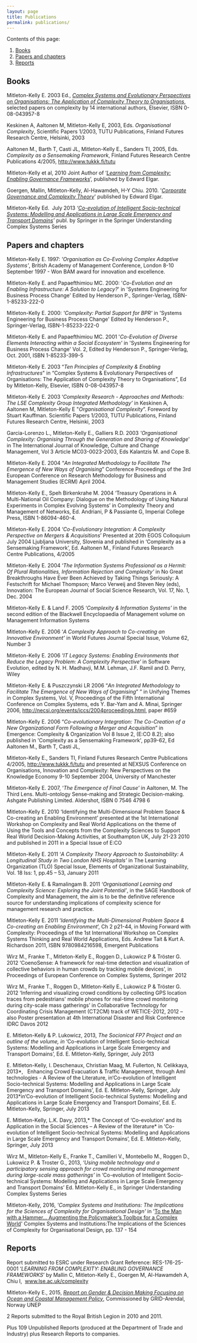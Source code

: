 ```yaml
---
layout: page
title: Publications
permalink: publications/
---
```


Contents of this page:

1.  [Books](#books)
2.  [Papers and chapters](#papers-and-chapters)
3.  [Reports](#reports)


Books
-----

Mitleton-Kelly E. 2003 Ed., *[Complex Systems and Evolutionary Perspectives
on Organisations: The Application of Complexity Theory to
Organisations](https://www.amazon.co.uk/Complex-Systems-Evolutionary-Perspectives-Organisations/dp/0080439578)*, selected papers on complexity by 14 international
authors, Elsevier, ISBN 0-08-043957-8

Keskinen A, Aaltonen M, Mitleton-Kelly E, 2003, Eds. *Organisational
Complexity*, Scientific Papers 1/2003, TUTU Publications, Finland
Futures Research Centre, Helsinki, 2003

Aaltonen M., Barth T, Casti JL, Mitleton-Kelly E., Sanders TI, 2005,
Eds. *Complexity as a Sensemaking Framework*, Finland Futures Research
Centre Publications 4/2005, <http://www.tukkk.fi/tutu>

Mitleton-Kelly et al, 2010 Joint Author of ‘*[Learning from Complexity:
Enabling Governance Frameworks](https://www.researchgate.net/publication/265279462_LEARNING_FROM_COMPLEXITY_ENABLING_GOVERNANCE_FRAMEWORKS_LEARNING_FROM_COMPLEXITY_ENABLING_GOVERNANCE_FRAMEWORKS_Contents)*’, published by Edward Elgar.

Goergen, Mallin, Mitleton-Kelly, Al-Hawamdeh, H-Y Chiu. 2010. '*[Corporate Governance and Complexity Theory](http://www.e-elgar.com/shop/corporate-governance-and-complexity-theory)*' published by Edward Elgar.

Mitleton-Kelly Ed.  July 2013 *‘[Co-evolution of Intelligent
Socio-technical Systems: Modelling and Applications in Large Scale
Emergency and Transport Domains](http://www.springer.com/gb/book/9783642366130)’* publ. by Springer in the Springer
Understanding Complex Systems Series

Papers and chapters
-------------------

Mitleton-Kelly E. 1997: *'Organisation as Co-Evolving Complex Adaptive
Systems'*, British Academy of Management Conference, London 8-10
September 1997 - Won BAM award for innovation and excellence.

Mitleton-Kelly E. and Papaefthimiou MC. 2000: '*Co-Evolution and an
Enabling Infrastructure: A Solution to Legacy?*' in 'Systems Engineering
for Business Process Change' Edited by Henderson P., Springer-Verlag,
ISBN-1-85233-222-0

Mitleton-Kelly E. 2000: *'Complexity: Partial Support for BPR'* in
'Systems Engineering for Business Process Change' Edited by Henderson
P., Springer-Verlag, ISBN-1-85233-222-0

Mitleton-Kelly E. and Papaefthimiou MC. 2001 '*Co-Evolution of Diverse
Elements Interacting within a Social Ecosystem'* in 'Systems Engineering
for Business Process Change' Vol. 2, Edited by Henderson P.,
Springer-Verlag, Oct. 2001, ISBN 1-85233-399-5

Mitleton-Kelly E. 2003 “*Ten Principles of Complexity & Enabling
Infrastructures*" in “Complex Systems & Evolutionary Perspectives of
Organisations: The Application of Complexity Theory to Organisations”,
Ed by Mitleton-Kelly, Elsevier, ISBN 0-08-043957-8

Mitleton-Kelly E. 2003 ‘*Complexity Research - Approaches and Methods:
The LSE Complexity Group Integrated Methodology’* in Keskinen A,
Aaltonen M, Mitleton-Kelly E "*Organisational Complexity*”. Foreword by
Stuart Kauffman. Scientific Papers 1/2003, TUTU Publications, Finland
Futures Research Centre, Helsinki, 2003

Garcia-Lorenzo L., Mitleton-Kelly E., Galliers R.D. 2003
*'Organisational Complexity: Organising Through the Generation and
Sharing of Knowledge*' in The International Journal of Knowledge,
Culture and Change Management, Vol 3 Article MC03-0023-2003,
Eds Kalantzis M. and Cope B.

Mitleton-Kelly E. 2004 “*An Integrated Methodology to Facilitate The
Emergence of New Ways of Organising*” Conference Proceedings of the 3rd
European Conference on Research Methodology for Business and Management
Studies (ECRM) April 2004.

Mitleton-Kelly E., Speh Birkenkrahe M. 2004 ‘Treasury Operations in A
Multi-National Oil Company: Dialogue on the Methodology of Using Natural
Experiments in Complex Evolving Systems’ in Complexity Theory and
Management of Networks, Ed. Andriani, P & Passiante G, Imperial College
Press, ISBN 1-86094-460-4.

Mitleton-Kelly E. 2004 ‘*Co-Evolutionary Integration: A Complexity
Perspective on Mergers & Acquisitions*’ Presented at 20th EGOS
Colloquium July 2004 Ljubljana University, Slovenia and published in
‘Complexity as a Sensemaking Framework’, Ed. Aaltonen M., Finland
Futures Research Centre Publications, 4/2005

Mitleton-Kelly E. 2004 ‘*The Information Systems Professional as a
Hermit: Of Plural Rationalities, Information Rejection and Complexity’*
in No Great Breakthroughs Have Ever Been Achieved by Taking Things
Seriously: A Festschrift for Michael Thompson; Marco Verweij and Steven
Ney (eds), Innovation: The European Journal of Social Science Research,
Vol. 17, No. 1, Dec. 2004

Mitleton-Kelly E. & Land F. 2005 ‘*Complexity & Information Systems’* in
the second edition of the Blackwell Encyclopaedia of Management volume
on Management Information Systems

Mitleton-Kelly E. 2006 ‘*A Complexity Approach to Co-creating an
Innovative Environment’* in World Futures Journal Special Issue, Volume
62, Number 3

Mitleton-Kelly E. 2006 *'IT Legacy Systems: Enabling Environments that
Reduce the Legacy Problem: A Complexity Perspective’* in Software
Evolution, edited by N. H. Madhavji, M.M. Lehman, J.F. Ramil and D.
Perry, Wiley

Mitleton-Kelly E. & Puszczynski LR 2006 “*An Integrated Methodology to
Facilitate The Emergence of New Ways of Organising*” ” in Unifying
Themes in Complex Systems, Vol. V, Proceedings of the Fifth
International Conference on Complex Systems, eds Y. Bar-Yam and A.
Minai, Springer 2006,
<http://necsi.org/events/iccs/2004proceedings.html>, paper \#659

Mitleton-Kelly E. 2006 “*Co-evolutionary Integration: The Co-Creation of
a New Organizational Form Following a Merger and Acquisition*” in
Emergence: Complexity & Organization Vol 8 Issue 2, (E:CO 8.2); also
published in 'Complexity as a Sensemaking Framework', pp39-62, Ed
Aaltonen M., Barth T, Casti JL,

Mitleton-Kelly E., Sanders TI, Finland Futures Research Centre
Publications 4/2005, <http://www.tukkk.fi/tutu> and presented at NEXSUS Conference on
Organisations, Innovation and Complexity: New Perspectives on the
Knowledge Economy 9-10 September 2004, University of Manchester

Mitleton-Kelly E. 2007, ‘*The Emergence of Final Cause’* in Aaltonen, M.
The Third Lens. Multi-ontology Sense-making and Strategic
Decision-making. Ashgate Publishing Limited. Aldershot, ISBN 0 7546 4798
6

Mitleton-Kelly E. 2010 ‘Identifying the Multi-Dimensional Problem Space
& Co-creating an Enabling Environment’ presented at the 1st
International Workshop on Complexity and Real World Applications on the
theme of Using the Tools and Concepts from the Complexity Sciences to
Support Real World Decision-Making Activities, at Southampton UK, July
21-23 2010 and published in 2011 in a Special Issue of E:CO

Mitleton-Kelly E. 2011 ‘*A Complexity Theory Approach to Sustainability:
A Longitudinal Study in Two London NHS Hospitals’* in The Learning
Organization (TLO) Special Issue, Elements of Organizational
Sustainability, Vol. 18 Iss: 1, pp.45 – 53, January 2011

Mitleton-Kelly E. & Ramalingam B. 2011 *‘Organisational Learning and
Complexity Science: Exploring the Joint Potential’*, in the SAGE
Handbook of Complexity and Management, the aim is to be the definitive
reference source for understanding implications of complexity science
for management research and practice.

Mitleton-Kelly E. 2011 ‘*Identifying the Multi-Dimensional Problem Space
& Co-creating an Enabling Environment*’, Ch 2 p21-44, in Moving Forward
with Complexity: Proceedings of the 1st International Workshop on
Complex Systems Thinking and Real World Applications, Eds. Andrew Tait &
Kurt A. Richardson 2011, ISBN 9780984216598, Emergent Publications

Wirz M., Franke T., Mitleton-Kelly E., Roggen D., Lukowicz P & Tröster
G. 2012 ‘CoenoSense: A framework for real-time detection and
visualization of collective behaviors in human crowds by tracking mobile
devices’, in Proceedings of European Conference on Complex Systems,
Springer 2012

Wirz M., Franke T., Roggen D., Mitleton-Kelly E., Lukowicz P & Tröster
G. 2012 ‘Inferring and visualizing crowd conditions by collecting GPS
location traces from pedestrians' mobile phones for real-time crowd
monitoring during city-scale mass gatherings’ in Collaborative
Technology for Coordinating Crisis Management (CT2CM) track of
WETICE-2012, 2012 – also Poster presentation at 4th International
Disaster and Risk Conference IDRC Davos 2012

E. Mitleton-Kelly & P. Lukowicz, 2013, *The Socionical FP7 Project and
an outline of the volume, in* ‘Co-evolution of Intelligent
Socio-technical Systems: Modelling and Applications in Large Scale
Emergency and Transport Domains’, Ed. E. Mitleton-Kelly, Springer, July
2013

E. Mitleton-Kelly, I. Deschenaux, Christian Maag, M. Fullerton, N.
Celikkaya, 2013*,   Enhancing Crowd Evacuation & Traffic Management,
through AmI technologies - A Review of the Literature, in‘Co-evolution
of Intelligent Socio-technical Systems: Modelling and Applications in
Large Scale Emergency and Transport Domains’, Ed. E. Mitleton-Kelly,
Springer, July 2013*in‘Co-evolution of Intelligent Socio-technical
Systems: Modelling and Applications in Large Scale Emergency and
Transport Domains’, Ed. E. Mitleton-Kelly, Springer, July 2013

E. Mitleton-Kelly, L.K. Davy, 2013,* The Concept of ‘Co-evolution’ and
its Application in the Social Sciences – A Review of the literature* in
‘Co-evolution of Intelligent Socio-technical Systems: Modelling and
Applications in Large Scale Emergency and Transport Domains’, Ed. E.
Mitleton-Kelly, Springer, July 2013

Wirz M., Mitleton-Kelly E., Franke T., Camilleri V., Montebello M.,
Roggen D., Lukowicz P. & Troster G., 2013, *‘Using mobile technology and
a participatory sensing approach for crowd monitoring and management
during large-scale mass gatherings’* in ‘Co-evolution of Intelligent
Socio-technical Systems: Modelling and Applications in Large Scale
Emergency and Transport Domains’ Ed. Mitleton-Kelly E., in Springer
Understanding Complex Systems Series

Mitleton-Kelly, 2016, *'Complex Systems and Institutions: The Implications for the Sciences of Complexity for Organisational Design'* in '[To the Man with a Hammer... Augmenting the Policymaker’s Toolbox for a Complex World](https://www.bertelsmann-stiftung.de/de/publikationen/publikation/did/to-the-man-with-a-hammer-2/)'  Complex Systems and Institutions:The Implications of the Sciences of Complexity for Organisational Design, pp. 137 - 154




Reports
-------

Report submitted to ESRC under Research Grant Reference: RES-176-25-0001
‘*LEARNING FROM COMPLEXITY: ENABLING GOVERNANCE FRAMEWORKS*’ by Mallin
C, Mitleton-Kelly E., Goergen M, Al-Hawamdeh A, Chiu I,
 www.lse.ac.uk/complexity

Mitleton-Kelly E., 2015, *[Report on Gender & Decision Making Focusing on Ocean and Coastal Management Policy]($BUCKET/publications/Gender--Decision-Making-Project-Report-31-Jan-2015.pdf)*, Commissioned by GRID-Arendal, Norway UNEP

2 Reports submitted to the Royal British Legion in 2010 and 2011.

Plus 109 Unpublished Reports (produced at the Department of Trade and
Industry) plus Research Reports to companies.
